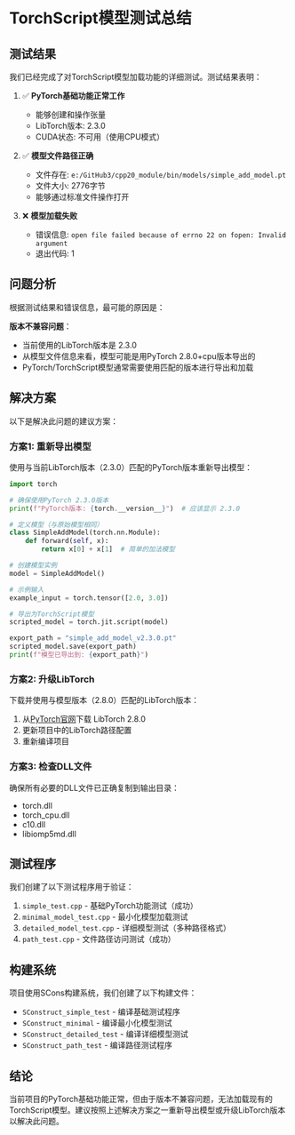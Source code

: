 # TorchScript模型测试总结

## 测试结果

我们已经完成了对TorchScript模型加载功能的详细测试。测试结果表明：

1. ✅ **PyTorch基础功能正常工作**
   - 能够创建和操作张量
   - LibTorch版本: 2.3.0
   - CUDA状态: 不可用（使用CPU模式）

2. ✅ **模型文件路径正确**
   - 文件存在: `e:/GitHub3/cpp20_module/bin/models/simple_add_model.pt`
   - 文件大小: 2776字节
   - 能够通过标准文件操作打开

3. ❌ **模型加载失败**
   - 错误信息: `open file failed because of errno 22 on fopen: Invalid argument`
   - 退出代码: 1

## 问题分析

根据测试结果和错误信息，最可能的原因是：

**版本不兼容问题**：
- 当前使用的LibTorch版本是 2.3.0
- 从模型文件信息来看，模型可能是用PyTorch 2.8.0+cpu版本导出的
- PyTorch/TorchScript模型通常需要使用匹配的版本进行导出和加载

## 解决方案

以下是解决此问题的建议方案：

### 方案1: 重新导出模型

使用与当前LibTorch版本（2.3.0）匹配的PyTorch版本重新导出模型：

```python
import torch

# 确保使用PyTorch 2.3.0版本
print(f"PyTorch版本: {torch.__version__}")  # 应该显示 2.3.0

# 定义模型（与原始模型相同）
class SimpleAddModel(torch.nn.Module):
    def forward(self, x):
        return x[0] + x[1]  # 简单的加法模型

# 创建模型实例
model = SimpleAddModel()

# 示例输入
example_input = torch.tensor([2.0, 3.0])

# 导出为TorchScript模型
scripted_model = torch.jit.script(model)

export_path = "simple_add_model_v2.3.0.pt"
scripted_model.save(export_path)
print(f"模型已导出到: {export_path}")
```

### 方案2: 升级LibTorch

下载并使用与模型版本（2.8.0）匹配的LibTorch版本：
1. 从[PyTorch官网](https://pytorch.org/)下载 LibTorch 2.8.0
2. 更新项目中的LibTorch路径配置
3. 重新编译项目

### 方案3: 检查DLL文件

确保所有必要的DLL文件已正确复制到输出目录：
- torch.dll
- torch_cpu.dll
- c10.dll
- libiomp5md.dll

## 测试程序

我们创建了以下测试程序用于验证：

1. `simple_test.cpp` - 基础PyTorch功能测试（成功）
2. `minimal_model_test.cpp` - 最小化模型加载测试
3. `detailed_model_test.cpp` - 详细模型测试（多种路径格式）
4. `path_test.cpp` - 文件路径访问测试（成功）

## 构建系统

项目使用SCons构建系统，我们创建了以下构建文件：

- `SConstruct_simple_test` - 编译基础测试程序
- `SConstruct_minimal` - 编译最小化模型测试
- `SConstruct_detailed_test` - 编译详细模型测试
- `SConstruct_path_test` - 编译路径测试程序

## 结论

当前项目的PyTorch基础功能正常，但由于版本不兼容问题，无法加载现有的TorchScript模型。建议按照上述解决方案之一重新导出模型或升级LibTorch版本以解决此问题。